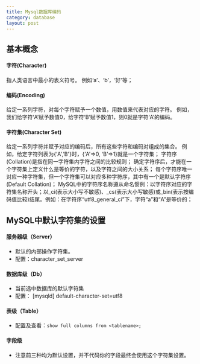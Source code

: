 ```yaml
---
title: Mysql数据库编码
category: database
layout: post
---
```


## 基本概念

#### 字符(Character)
指人类语言中最小的表义符号。
例如‘a’、‘b’，‘好’等；

#### 编码(Encoding)
给定一系列字符，对每个字符赋予一个数值，用数值来代表对应的字符。
例如，我们给字符‘A’赋予数值0，给字符‘B’赋予数值1，则0就是字符‘A’的编码。

#### 字符集(Character Set)
给定一系列字符并赋予对应的编码后，所有这些字符和编码对组成的集合。
例如，给定字符列表为{’A',’B'}时，{’A'=>0, ‘B’=>1}就是一个字符集；
字符序(Collation)是指在同一字符集内字符之间的比较规则；
确定字符序后，才能在一个字符集上定义什么是等价的字符，以及字符之间的大小关系；
每个字符序唯一对应一种字符集，但一个字符集可以对应多种字符序，其中有一个是默认字符序(Default Collation)； MySQL中的字符序名称遵从命名惯例：以字符序对应的字符集名称开头；以_ci(表示大小写不敏感)、_cs(表示大小写敏感)或_bin(表示按编码值比较)结尾。例如：在字符序“utf8_general_ci”下，字符“a”和“A”是等价的；

## MySQL中默认字符集的设置

#### 服务器级（Server）
- 默认的内部操作字符集。
- 配置：character_set_server

#### 数据库级（Db）
- 当前选中数据库的默认字符集
- 配置： [mysqld] default-character-set=utf8

#### 表级（Table）
- 配置及查看：`show full columns from <tablename>;`

#### 字段级
- 注意前三种均为默认设置，并不代码你的字段最终会使用这个字符集设置。
